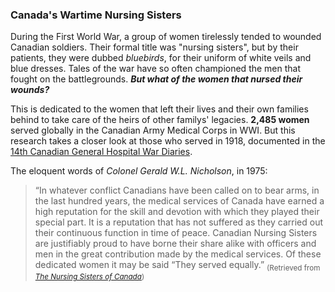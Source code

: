 ### Canada's Wartime Nursing Sisters
During the First World War, a group of women tirelessly tended to wounded Canadian soldiers. Their formal title was "nursing sisters", but by their patients, they were dubbed *bluebirds*, for their uniform of white veils and blue dresses. Tales of the war have so often championed the men that fought on the battlegrounds. ***But what of the women that nursed their wounds?*** 

This is dedicated to the women that left their lives and their own families behind to take care of the heirs of other familys' legacies. **2,485 women** served globally in the Canadian Army Medical Corps in WWI. But this research takes a closer look at those who served in 1918, documented in the [14th Canadian General Hospital War Diaries](http://collectionscanada.gc.ca/pam_archives/index.php?fuseaction=genitem.displayItem&lang=eng&rec_nbr=2005110&rec_nbr_list=3366167,3203123,2005097,2005100,2005101,2005099,2005096,2005110,2005108,2005106).

The eloquent words of *Colonel Gerald W.L. Nicholson*, in 1975:
> “In whatever conflict Canadians have been called on to bear arms, in the last hundred years, the medical services of Canada have earned a high reputation for the skill and devotion with which they played their special part. It is a reputation that has not suffered as they carried out their continuous function in time of peace. Canadian Nursing Sisters are justifiably proud to have borne their share alike with officers and men in the great contribution made by the medical services. Of these dedicated women it may be said “They served equally.” 
<sub>(Retrieved from [*The Nursing Sisters of Canada*](https://www.veterans.gc.ca/eng/remembrance/those-who-served/women-and-war/nursing-sisters))</sub>
